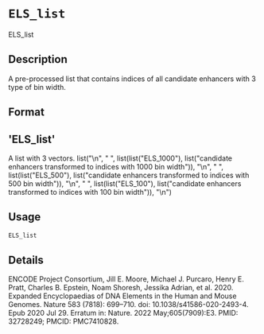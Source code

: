 # `ELS_list`

ELS_list


## Description

A pre-processed list that contains indices of all candidate enhancers with 3 type of bin width.


## Format

## 'ELS_list'
 A list with 3 vectors.
 list("\n", "  ", list(list("ELS_1000"), list("candidate enhancers transformed to indices with 1000 bin width")), "\n", "  ", list(list("ELS_500"), list("candidate enhancers transformed to indices with 500 bin width")), "\n", "  ", list(list("ELS_100"), list("candidate enhancers transformed to indices with 100 bin width")), "\n")


## Usage

```r
ELS_list
```


## Details

ENCODE Project Consortium, Jill E. Moore, Michael J. Purcaro, Henry E. Pratt, Charles B. Epstein, Noam Shoresh, Jessika Adrian, et al. 2020.
 Expanded Encyclopaedias of DNA Elements in the Human and Mouse Genomes. Nature 583 (7818): 699–710.
 doi: 10.1038/s41586-020-2493-4. Epub 2020 Jul 29. Erratum in: Nature. 2022 May;605(7909):E3. PMID: 32728249; PMCID: PMC7410828.


